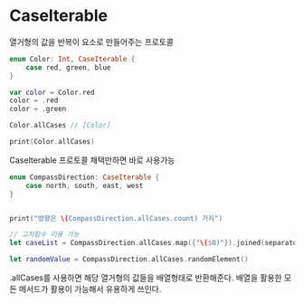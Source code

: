 # CaseIterable
열거형의 값을 반복이 요소로 만들어주는 프로토콜

```swift
enum Color: Int, CaseIterable {
    case red, green, blue
}

var color = Color.red
color = .red
color = .green

Color.allCases // [Color]

print(Color.allCases)
```
CaseIterable 프로토콜 채택만하면 바로 사용가능

```swift
enum CompassDirection: CaseIterable {
    case north, south, east, west
}


print("방향은 \(CompassDirection.allCases.count) 가지")

// 고차함수 이용 가능
let caseList = CompassDirection.allCases.map({"\($0)"}).joined(separator: ", ")

let randomValue = CompassDirection.allCases.randomElement()
```
.allCases를 사용하면 해당 열거형의 값들을 배열형태로 반환해준다. 배열을 활용한 모든 메서드가 활용이 가능해서 유용하게 쓰인다.
